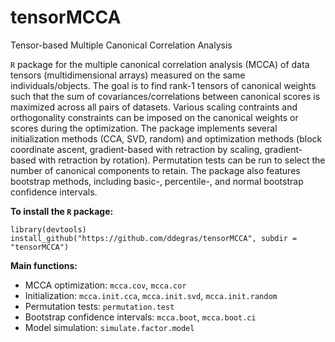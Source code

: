 # tensorMCCA
Tensor-based Multiple Canonical Correlation Analysis

`R` package for the multiple canonical correlation analysis (MCCA) of data tensors (multidimensional arrays) measured on the same individuals/objects. The goal is to find rank-1 tensors of canonical weights such that the sum of covariances/correlations between canonical scores is maximized across all pairs of datasets. Various scaling contraints and orthogonality constraints can be imposed on the canonical weights or scores during the optimization. The package implements several initialization methods (CCA, SVD, random) and optimization methods (block coordinate ascent, gradient-based with retraction by scaling, gradient-based with retraction by rotation). Permutation tests can be run to select the number of canonical components to retain. The package also features bootstrap methods, including basic-, percentile-, and normal bootstrap confidence intervals.   

**To install the `R` package:**
```
library(devtools)
install_github("https://github.com/ddegras/tensorMCCA", subdir = "tensorMCCA")
```

**Main functions:**

-  MCCA optimization: `mcca.cov`, `mcca.cor`
-  Initialization: `mcca.init.cca`, `mcca.init.svd`, `mcca.init.random` 
-  Permutation tests: `permutation.test`
-  Bootstrap confidence intervals: `mcca.boot`, `mcca.boot.ci`
-  Model simulation: `simulate.factor.model`
